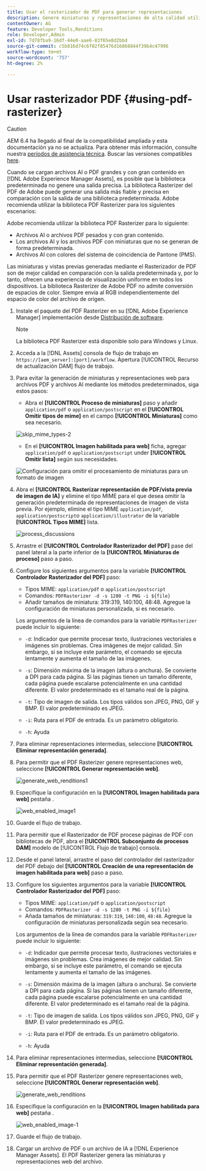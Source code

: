 ```yaml
---
title: Usar el rasterizador de PDF para generar representaciones
description: Genere miniaturas y representaciones de alta calidad utilizando la biblioteca Adobe PDF Rasterizer.
contentOwner: AG
feature: Developer Tools,Renditions
role: Developer,Admin
exl-id: 7d78fba9-16df-44e0-aae6-83f65e8d2bbd
source-git-commit: c5b816d74c6f02f85476d16868844f39b4c47996
workflow-type: tm+mt
source-wordcount: '757'
ht-degree: 2%

---
```


# Usar rasterizador PDF {#using-pdf-rasterizer}

>[!CAUTION]
>
>AEM 6.4 ha llegado al final de la compatibilidad ampliada y esta documentación ya no se actualiza. Para obtener más información, consulte nuestra [períodos de asistencia técnica](https://helpx.adobe.com/es/support/programs/eol-matrix.html). Buscar las versiones compatibles [here](https://experienceleague.adobe.com/docs/).

Cuando se cargan archivos AI o PDF grandes y con gran contenido en [!DNL Adobe Experience Manager Assets], es posible que la biblioteca predeterminada no genere una salida precisa. La biblioteca Rasterizer del PDF de Adobe puede generar una salida más fiable y precisa en comparación con la salida de una biblioteca predeterminada. Adobe recomienda utilizar la biblioteca PDF Rasterizer para los siguientes escenarios:

Adobe recomienda utilizar la biblioteca PDF Rasterizer para lo siguiente:

* Archivos AI o archivos PDF pesados y con gran contenido.
* Los archivos AI y los archivos PDF con miniaturas que no se generan de forma predeterminada.
* Archivos AI con colores del sistema de coincidencia de Pantone (PMS).

Las miniaturas y vistas previas generadas mediante el Rasterizador de PDF son de mejor calidad en comparación con la salida predeterminada y, por lo tanto, ofrecen una experiencia de visualización uniforme en todos los dispositivos. La biblioteca Rasterizer de Adobe PDF no admite conversión de espacios de color. Siempre envía al RGB independientemente del espacio de color del archivo de origen.

1. Instale el paquete del PDF Rasterizer en su [!DNL Adobe Experience Manager] implementación desde [Distribución de software](https://experience.adobe.com/#/downloads/content/software-distribution/en/aem.html?package=/content/software-distribution/en/details.html/content/dam/aem/public/adobe/packages/cq650/product/assets/aem-assets-pdf-rasterizer-pkg-4.4.zip).

   >[!NOTE]
   >
   >La biblioteca PDF Rasterizer está disponible solo para Windows y Linux.

1. Acceda a la [!DNL Assets] consola de flujo de trabajo en `https://[aem_server]:[port]/workflow`. Apertura [!UICONTROL Recurso de actualización DAM] flujo de trabajo.

1. Para evitar la generación de miniaturas y representaciones web para archivos PDF y archivos AI mediante los métodos predeterminados, siga estos pasos:

   * Abra el **[!UICONTROL Proceso de miniaturas]** paso y añadir `application/pdf` o `application/postscript` en el **[!UICONTROL Omitir tipos de mime]** en el campo **[!UICONTROL Miniaturas]** como sea necesario.

   ![skip_mime_types-2](assets/skip_mime_types-2.png)

   * En el **[!UICONTROL Imagen habilitada para web]** ficha, agregar `application/pdf` o `application/postscript` under **[!UICONTROL Omitir lista]** según sus necesidades.

   ![Configuración para omitir el procesamiento de miniaturas para un formato de imagen](assets/web_enabled_imageskiplist.png)

1. Abra el **[!UICONTROL Rasterizar representación de PDF/vista previa de imagen de IA]** y elimine el tipo MIME para el que desea omitir la generación predeterminada de representaciones de imagen de vista previa. Por ejemplo, elimine el tipo MIME `application/pdf`, `application/postscript`o `application/illustrator` de la variable **[!UICONTROL Tipos MIME]** lista.

   ![process_discussions](assets/process_arguments.png)

1. Arrastre el **[!UICONTROL Controlador Rasterizador del PDF]** pase del panel lateral a la parte inferior de la **[!UICONTROL Miniaturas de proceso]** paso a paso.
1. Configure los siguientes argumentos para la variable **[!UICONTROL Controlador Rasterizador del PDF]** paso:

   * Tipos MIME: `application/pdf` o `application/postscript`
   * Comandos: `PDFRasterizer -d -s 1280 -t PNG -i ${file}`
   * Añadir tamaños de miniatura: 319:319, 140:100, 48:48. Agregue la configuración de miniaturas personalizada, si es necesario.

   Los argumentos de la línea de comandos para la variable `PDFRasterizer` puede incluir lo siguiente:

   * `-d`: Indicador que permite procesar texto, ilustraciones vectoriales e imágenes sin problemas. Crea imágenes de mejor calidad. Sin embargo, si se incluye este parámetro, el comando se ejecuta lentamente y aumenta el tamaño de las imágenes.

   * `-s`: Dimensión máxima de la imagen (altura o anchura). Se convierte a DPI para cada página. Si las páginas tienen un tamaño diferente, cada página puede escalarse potencialmente en una cantidad diferente. El valor predeterminado es el tamaño real de la página.

   * `-t`: Tipo de imagen de salida. Los tipos válidos son JPEG, PNG, GIF y BMP. El valor predeterminado es JPEG.

   * `-i`: Ruta para el PDF de entrada. Es un parámetro obligatorio.

   * `-h`: Ayuda


1. Para eliminar representaciones intermedias, seleccione **[!UICONTROL Eliminar representación generada]**.
1. Para permitir que el PDF Rasterizer genere representaciones web, seleccione **[!UICONTROL Generar representación web]**.

   ![generate_web_renditions1](assets/generate_web_renditions1.png)

1. Especifique la configuración en la **[!UICONTROL Imagen habilitada para web]** pestaña .

   ![web_enabled_image1](assets/web_enabled_image1.png)

1. Guarde el flujo de trabajo.
1. Para permitir que el Rasterizador de PDF procese páginas de PDF con bibliotecas de PDF, abra el **[!UICONTROL Subconjunto de procesos DAM]** modelo de [!UICONTROL Flujo de trabajo] consola.
1. Desde el panel lateral, arrastre el paso del controlador del rasterizador del PDF debajo del **[!UICONTROL Creación de una representación de imagen habilitada para web]** paso a paso.
1. Configure los siguientes argumentos para la variable **[!UICONTROL Controlador Rasterizador del PDF]** paso:

   * Tipos MIME: `application/pdf` o `application/postscript`
   * Comandos: `PDFRasterizer -d -s 1280 -t PNG -i ${file}`
   * Añada tamaños de miniaturas: `319:319`, `140:100`, `48:48`. Agregue la configuración de miniaturas personalizada según sea necesario.

   Los argumentos de la línea de comandos para la variable `PDFRasterizer` puede incluir lo siguiente:

   * `-d`: Indicador que permite procesar texto, ilustraciones vectoriales e imágenes sin problemas. Crea imágenes de mejor calidad. Sin embargo, si se incluye este parámetro, el comando se ejecuta lentamente y aumenta el tamaño de las imágenes.

   * `-s`: Dimensión máxima de la imagen (altura o anchura). Se convierte a DPI para cada página. Si las páginas tienen un tamaño diferente, cada página puede escalarse potencialmente en una cantidad diferente. El valor predeterminado es el tamaño real de la página.

   * `-t`: Tipo de imagen de salida. Los tipos válidos son JPEG, PNG, GIF y BMP. El valor predeterminado es JPEG.

   * `-i`: Ruta para el PDF de entrada. Es un parámetro obligatorio.

   * `-h`: Ayuda


1. Para eliminar representaciones intermedias, seleccione **[!UICONTROL Eliminar representación generada]**.
1. Para permitir que el PDF Rasterizer genere representaciones web, seleccione **[!UICONTROL Generar representación web]**.

   ![generate_web_renditions](assets/generate_web_renditions.png)

1. Especifique la configuración en la **[!UICONTROL Imagen habilitada para web]** pestaña .

   ![web_enabled_image-1](assets/web_enabled_image-1.png)

1. Guarde el flujo de trabajo.
1. Cargar un archivo de PDF o un archivo de IA a [!DNL Experience Manager Assets]. El PDF Rasterizer genera las miniaturas y representaciones web del archivo.
